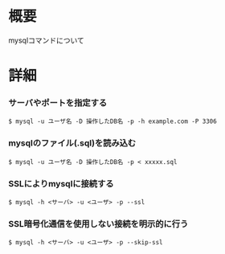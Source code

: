 # 概要
mysqlコマンドについて

# 詳細

### サーバやポートを指定する
```
$ mysql -u ユーザ名 -D 操作したDB名 -p -h example.com -P 3306
```

### mysqlのファイル(.sql)を読み込む
```
$ mysql -u ユーザ名 -D 操作したDB名 -p < xxxxx.sql
```

### SSLによりmysqlに接続する
```
$ mysql -h <サーバ> -u <ユーザ> -p --ssl
```

### SSL暗号化通信を使用しない接続を明示的に行う
```
$ mysql -h <サーバ> -u <ユーザ> -p --skip-ssl
```
